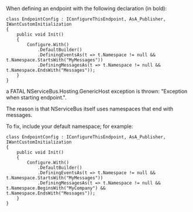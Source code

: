 <!--
title: "DefiningMessagesAs and Exception When Starting Endpoint"
tags: 
-->

When defining an endpoint with the following declaration (in bold):

    class EndpointConfig : IConfigureThisEndpoint, AsA_Publisher, IWantCustomInitialization
    {
        public void Init()
        {
            Configure.With()
                .DefaultBuilder()
                .DefiningEventsAs(t => t.Namespace != null && t.Namespace.StartsWith("MyMessages"))
                .DefiningMessagesAs(t => t.Namespace != null && t.Namespace.EndsWith("Messages"));
        }
    }

a FATAL NServiceBus.Hosting.GenericHost exception is thrown: "Exception when starting endpoint.".

The reason is that NServiceBus itself uses namespaces that end with messages.

To fix, include your default namespace; for example:

    class EndpointConfig : IConfigureThisEndpoint, AsA_Publisher, IWantCustomInitialization
    {
        public void Init()
        {
            Configure.With()
                .DefaultBuilder()
                .DefiningEventsAs(t => t.Namespace != null && t.Namespace.StartsWith("MyMessages"))
                .DefiningMessagesAs(t => t.Namespace != null && t.Namespace.BeginsWith("MyCompany") && t.Namespace.EndsWith("Messages"));
        }
    }

